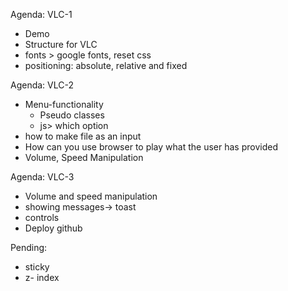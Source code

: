 Agenda: VLC-1
* Demo
* Structure for VLC
* fonts > google fonts, reset css
* positioning: absolute, relative and fixed

Agenda: VLC-2
* Menu-functionality
    * Pseudo classes
    * js> which option
* how to make file as an input
* How can you use browser to play what the user has provided
* Volume, Speed Manipulation

Agenda: VLC-3
* Volume and speed manipulation
* showing messages-> toast
* controls
* Deploy github

Pending:
* sticky
* z- index